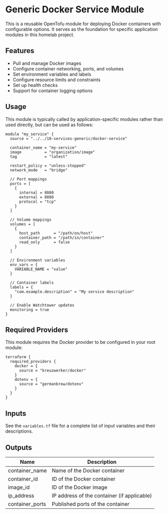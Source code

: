 # Generic Docker Service Module

This is a reusable OpenTofu module for deploying Docker containers with configurable options. It serves as the foundation for specific application modules in this homelab project.

## Features

- Pull and manage Docker images
- Configure container networking, ports, and volumes
- Set environment variables and labels
- Configure resource limits and constraints
- Set up health checks
- Support for container logging options

## Usage

This module is typically called by application-specific modules rather than used directly, but can be used as follows:

```hcl
module "my_service" {
  source = "../../10-services-generic/docker-service"

  container_name = "my-service"
  image          = "organization/image"
  tag            = "latest"

  restart_policy = "unless-stopped"
  network_mode   = "bridge"

  // Port mappings
  ports = [
    {
      internal = 8080
      external = 8080
      protocol = "tcp"
    }
  ]

  // Volume mappings
  volumes = [
    {
      host_path      = "/path/on/host"
      container_path = "/path/in/container"
      read_only      = false
    }
  ]

  // Environment variables
  env_vars = {
    VARIABLE_NAME = "value"
  }

  // Container labels
  labels = {
    "com.example.description" = "My service description"
  }

  // Enable Watchtower updates
  monitoring = true
}
```

## Required Providers

This module requires the Docker provider to be configured in your root module:

```hcl
terraform {
  required_providers {
    docker = {
      source = "kreuzwerker/docker"
    }
    dotenv = {
      source = "germanbrew/dotenv"
    }
  }
}
```

## Inputs

See the `variables.tf` file for a complete list of input variables and their descriptions.

## Outputs

| Name            | Description                                 |
| --------------- | ------------------------------------------- |
| container_name  | Name of the Docker container                |
| container_id    | ID of the Docker container                  |
| image_id        | ID of the Docker image                      |
| ip_address      | IP address of the container (if applicable) |
| container_ports | Published ports of the container            |
